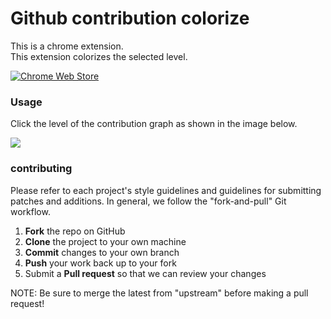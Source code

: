# Github contribution colorize

This is a chrome extension.  
This extension colorizes the selected level.

[![Chrome Web Store](https://developer.chrome.com/webstore/images/ChromeWebStore_Badge_v2_206x58.png)](https://chrome.google.com/webstore/detail/github-contribution-color/kgfpgbojcffbfdchpfgnjbhklbehklof)

### Usage

Click the level of the contribution graph as shown in the image below.

![](http://i.imgur.com/FAeA5na.png "")

### contributing

Please refer to each project's style guidelines and guidelines for submitting patches and additions. In general, we follow the "fork-and-pull" Git workflow.

 1. **Fork** the repo on GitHub
 2. **Clone** the project to your own machine
 3. **Commit** changes to your own branch
 4. **Push** your work back up to your fork
 5. Submit a **Pull request** so that we can review your changes

NOTE: Be sure to merge the latest from "upstream" before making a pull request!
